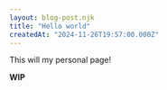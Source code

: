 ```yaml
---
layout: blog-post.njk
title: "Hello world"
createdAt: "2024-11-26T19:57:00.000Z"
---
```


This will my personal page!

**WIP**